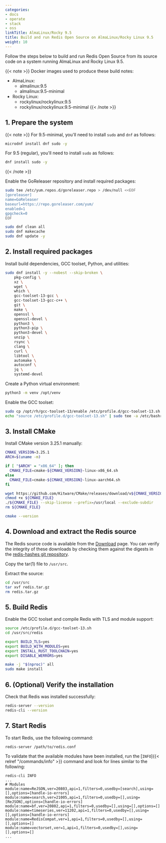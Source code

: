 ```yaml
---
categories:
- docs
- operate
- stack
- oss
linkTitle: AlmaLinux/Rocky 9.5
title: Build and run Redis Open Source on AlmaLinux/Rocky Linux 9.5
weight: 10
---
```


Follow the steps below to build and run Redis Open Source from its source code on a system running AlmaLinux and Rocky Linux 9.5.

{{< note >}}
Docker images used to produce these build notes:
- AlmaLinux:
    - almalinux:9.5
    - almalinux:9.5-minimal
- Rocky Linux:
    - rockylinux/rockylinux:9.5
    - rockylinux/rockylinux:9.5-minimal
{{< /note >}}

## 1. Prepare the system

{{< note >}}
For 9.5-minimal, you'll need to install `sudo` and `dnf` as follows:

```bash
microdnf install dnf sudo -y
```

For 9.5 (regular), you'll need to install `sudo` as follows:

```bash
dnf install sudo -y
```
{{< /note >}}

Enable the GoReleaser repository and install required packages:

```bash
sudo tee /etc/yum.repos.d/goreleaser.repo > /dev/null <<EOF
[goreleaser]
name=GoReleaser
baseurl=https://repo.goreleaser.com/yum/
enabled=1
gpgcheck=0
EOF

sudo dnf clean all
sudo dnf makecache
sudo dnf update -y
```

## 2. Install required packages

Install build dependencies, GCC toolset, Python, and utilities:

```bash
sudo dnf install -y --nobest --skip-broken \
    pkg-config \
    xz \
    wget \
    which \
    gcc-toolset-13-gcc \
    gcc-toolset-13-gcc-c++ \
    git \
    make \
    openssl \
    openssl-devel \
    python3 \
    python3-pip \
    python3-devel \
    unzip \
    rsync \
    clang \
    curl \
    libtool \
    automake \
    autoconf \
    jq \
    systemd-devel
```

Create a Python virtual environment:

```bash
python3 -m venv /opt/venv
```

Enable the GCC toolset:

```bash
sudo cp /opt/rh/gcc-toolset-13/enable /etc/profile.d/gcc-toolset-13.sh
echo "source /etc/profile.d/gcc-toolset-13.sh" | sudo tee -a /etc/bashrc
```

## 3. Install CMake

Install CMake version 3.25.1 manually:

```bash
CMAKE_VERSION=3.25.1
ARCH=$(uname -m)

if [ "$ARCH" = "x86_64" ]; then
  CMAKE_FILE=cmake-${CMAKE_VERSION}-linux-x86_64.sh
else
  CMAKE_FILE=cmake-${CMAKE_VERSION}-linux-aarch64.sh
fi

wget https://github.com/Kitware/CMake/releases/download/v${CMAKE_VERSION}/${CMAKE_FILE}
chmod +x ${CMAKE_FILE}
./${CMAKE_FILE} --skip-license --prefix=/usr/local --exclude-subdir
rm ${CMAKE_FILE}

cmake --version
```

## 4. Download and extract the Redis source

The Redis source code is available from the [Download](https://redis.io/downloads) page. You can verify the integrity of these downloads by checking them against the digests in the [redis-hashes git repository](https://github.com/redis/redis-hashes).

Copy the tar(1) file to `/usr/src`.

Extract the source:

```bash
cd /usr/src
tar xvf redis.tar.gz
rm redis.tar.gz
```

## 5. Build Redis

Enable the GCC toolset and compile Redis with TLS and module support:

```bash
source /etc/profile.d/gcc-toolset-13.sh
cd /usr/src/redis

export BUILD_TLS=yes
export BUILD_WITH_MODULES=yes
export INSTALL_RUST_TOOLCHAIN=yes
export DISABLE_WERRORS=yes

make -j "$(nproc)" all
sudo make install
```

## 6. (Optional) Verify the installation

Check that Redis was installed successfully:

```bash
redis-server --version
redis-cli --version
```

## 7. Start Redis

To start Redis, use the following command:

```bash
redis-server /path/to/redis.conf
```

To validate that the available modules have been installed, run the [`INFO`]{{< relref "/commands/info" >}} command and look for lines similar to the following:

```
redis-cli INFO
...
# Modules
module:name=ReJSON,ver=20803,api=1,filters=0,usedby=[search],using=[],options=[handle-io-errors]
module:name=search,ver=21005,api=1,filters=0,usedby=[],using=[ReJSON],options=[handle-io-errors]
module:name=bf,ver=20802,api=1,filters=0,usedby=[],using=[],options=[]
module:name=timeseries,ver=11202,api=1,filters=0,usedby=[],using=[],options=[handle-io-errors]
module:name=RedisCompat,ver=1,api=1,filters=0,usedby=[],using=[],options=[]
module:name=vectorset,ver=1,api=1,filters=0,usedby=[],using=[],options=[]
...
```

